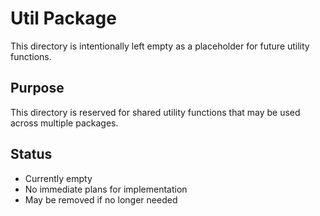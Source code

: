 # Util Package

This directory is intentionally left empty as a placeholder for future utility functions.

## Purpose
This directory is reserved for shared utility functions that may be used across multiple packages.

## Status
- Currently empty
- No immediate plans for implementation
- May be removed if no longer needed
